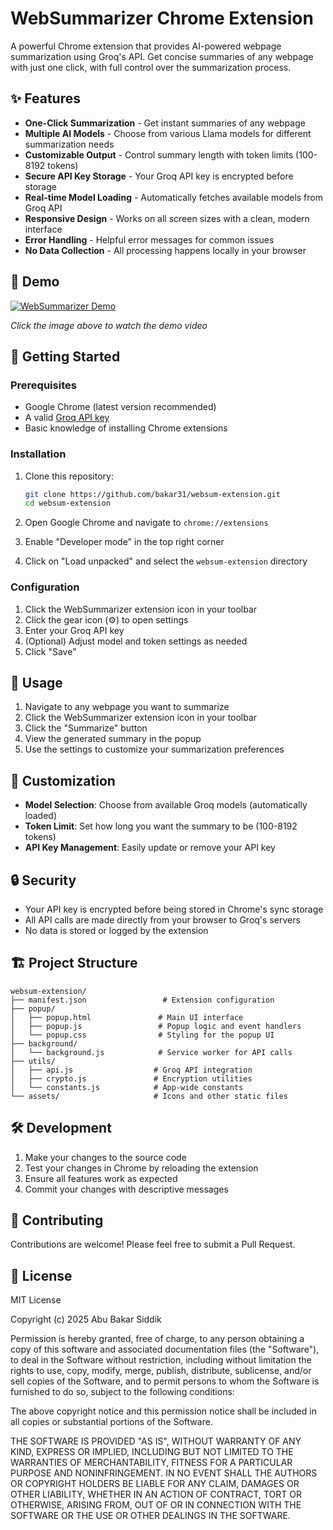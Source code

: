 # WebSummarizer Chrome Extension

A powerful Chrome extension that provides AI-powered webpage summarization using Groq's API. Get concise summaries of any webpage with just one click, with full control over the summarization process.

## ✨ Features

- **One-Click Summarization** - Get instant summaries of any webpage
- **Multiple AI Models** - Choose from various Llama models for different summarization needs
- **Customizable Output** - Control summary length with token limits (100-8192 tokens)
- **Secure API Key Storage** - Your Groq API key is encrypted before storage
- **Real-time Model Loading** - Automatically fetches available models from Groq API
- **Responsive Design** - Works on all screen sizes with a clean, modern interface
- **Error Handling** - Helpful error messages for common issues
- **No Data Collection** - All processing happens locally in your browser

## 🎥 Demo

[![WebSummarizer Demo](https://www.youtube.com/watch?v=dk1IWDE6AUs)](https://www.youtube.com/watch?v=dk1IWDE6AUs)

*Click the image above to watch the demo video*

## 🚀 Getting Started

### Prerequisites

- Google Chrome (latest version recommended)
- A valid [Groq API key](https://console.groq.com/)
- Basic knowledge of installing Chrome extensions

### Installation

1. Clone this repository:
   ```bash
   git clone https://github.com/bakar31/websum-extension.git
   cd websum-extension
   ```

2. Open Google Chrome and navigate to `chrome://extensions`
3. Enable "Developer mode" in the top right corner
4. Click on "Load unpacked" and select the `websum-extension` directory

### Configuration

1. Click the WebSummarizer extension icon in your toolbar
2. Click the gear icon (⚙️) to open settings
3. Enter your Groq API key
4. (Optional) Adjust model and token settings as needed
5. Click "Save"

## 🎯 Usage

1. Navigate to any webpage you want to summarize
2. Click the WebSummarizer extension icon in your toolbar
3. Click the "Summarize" button
4. View the generated summary in the popup
5. Use the settings to customize your summarization preferences

## 🔧 Customization

- **Model Selection**: Choose from available Groq models (automatically loaded)
- **Token Limit**: Set how long you want the summary to be (100-8192 tokens)
- **API Key Management**: Easily update or remove your API key

## 🔒 Security

- Your API key is encrypted before being stored in Chrome's sync storage
- All API calls are made directly from your browser to Groq's servers
- No data is stored or logged by the extension

## 🏗️ Project Structure

```
websum-extension/
├── manifest.json                 # Extension configuration
├── popup/
│   ├── popup.html               # Main UI interface
│   ├── popup.js                 # Popup logic and event handlers
│   └── popup.css                # Styling for the popup UI
├── background/
│   └── background.js            # Service worker for API calls
├── utils/
│   ├── api.js                  # Groq API integration
│   ├── crypto.js               # Encryption utilities
│   └── constants.js            # App-wide constants
└── assets/                     # Icons and other static files
```

## 🛠️ Development

1. Make your changes to the source code
2. Test your changes in Chrome by reloading the extension
3. Ensure all features work as expected
4. Commit your changes with descriptive messages

## 🤝 Contributing

Contributions are welcome! Please feel free to submit a Pull Request.

## 📄 License

MIT License

Copyright (c) 2025 Abu Bakar Siddik

Permission is hereby granted, free of charge, to any person obtaining a copy of this software and associated documentation files (the "Software"), to deal in the Software without restriction, including without limitation the rights to use, copy, modify, merge, publish, distribute, sublicense, and/or sell copies of the Software, and to permit persons to whom the Software is furnished to do so, subject to the following conditions:

The above copyright notice and this permission notice shall be included in all copies or substantial portions of the Software.

THE SOFTWARE IS PROVIDED "AS IS", WITHOUT WARRANTY OF ANY KIND, EXPRESS OR IMPLIED, INCLUDING BUT NOT LIMITED TO THE WARRANTIES OF MERCHANTABILITY, FITNESS FOR A PARTICULAR PURPOSE AND NONINFRINGEMENT. IN NO EVENT SHALL THE AUTHORS OR COPYRIGHT HOLDERS BE LIABLE FOR ANY CLAIM, DAMAGES OR OTHER LIABILITY, WHETHER IN AN ACTION OF CONTRACT, TORT OR OTHERWISE, ARISING FROM, OUT OF OR IN CONNECTION WITH THE SOFTWARE OR THE USE OR OTHER DEALINGS IN THE SOFTWARE.

```
